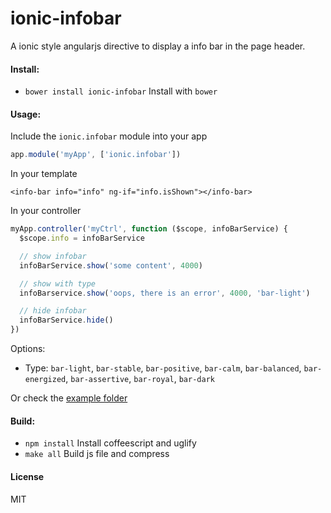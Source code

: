 ionic-infobar
=============

A ionic style angularjs directive to display a info bar in the page header.

#### Install:

* `bower install ionic-infobar` Install with `bower`

#### Usage:

Include the `ionic.infobar` module into your app

```JavaScript
app.module('myApp', ['ionic.infobar'])
```

In your template

```
<info-bar info="info" ng-if="info.isShown"></info-bar>
```

In your controller

```JavaScript
myApp.controller('myCtrl', function ($scope, infoBarService) {
  $scope.info = infoBarService

  // show infobar
  infoBarService.show('some content', 4000)

  // show with type
  infoBarservice.show('oops, there is an error', 4000, 'bar-light')

  // hide infobar
  infoBarService.hide()
})
```

Options:

* Type: `bar-light`, `bar-stable`, `bar-positive`, `bar-calm`, `bar-balanced`, `bar-energized`, `bar-assertive`, `bar-royal`, `bar-dark`

Or check the [example folder](https://github.com/fraserxu/ionic-infobar/tree/master/example)

#### Build:

* `npm install` Install coffeescript and uglify
* `make all` Build js file and compress

#### License

MIT
